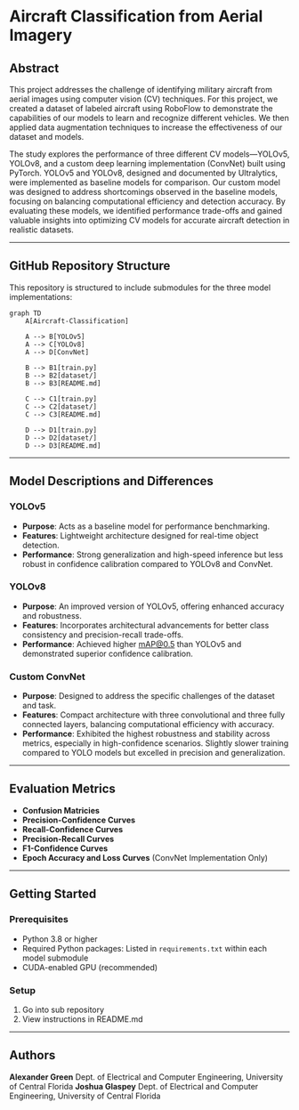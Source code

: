 # Aircraft Classification from Aerial Imagery

## Abstract

This project addresses the challenge of identifying military aircraft from aerial images using computer vision (CV) techniques. For this project, we created a dataset of labeled aircraft using RoboFlow to demonstrate the capabilities of our models to learn and recognize different vehicles. We then applied data augmentation techniques to increase the effectiveness of our dataset and models.

The study explores the performance of three different CV models—YOLOv5, YOLOv8, and a custom deep learning implementation (ConvNet) built using PyTorch. YOLOv5 and YOLOv8, designed and documented by Ultralytics, were implemented as baseline models for comparison. Our custom model was designed to address shortcomings observed in the baseline models, focusing on balancing computational efficiency and detection accuracy. By evaluating these models, we identified performance trade-offs and gained valuable insights into optimizing CV models for accurate aircraft detection in realistic datasets.

---

## GitHub Repository Structure

This repository is structured to include submodules for the three model implementations:

```mermaid
graph TD
    A[Aircraft-Classification]

    A --> B[YOLOv5]
    A --> C[YOLOv8]
    A --> D[ConvNet]

    B --> B1[train.py]
    B --> B2[dataset/]
    B --> B3[README.md]

    C --> C1[train.py]
    C --> C2[dataset/]
    C --> C3[README.md]

    D --> D1[train.py]
    D --> D2[dataset/]
    D --> D3[README.md]
```

---

## Model Descriptions and Differences

### **YOLOv5**

- **Purpose**: Acts as a baseline model for performance benchmarking.
- **Features**: Lightweight architecture designed for real-time object detection.
- **Performance**: Strong generalization and high-speed inference but less robust in confidence calibration compared to YOLOv8 and ConvNet.

### **YOLOv8**

- **Purpose**: An improved version of YOLOv5, offering enhanced accuracy and robustness.
- **Features**: Incorporates architectural advancements for better class consistency and precision-recall trade-offs.
- **Performance**: Achieved higher mAP@0.5 than YOLOv5 and demonstrated superior confidence calibration.

### **Custom ConvNet**

- **Purpose**: Designed to address the specific challenges of the dataset and task.
- **Features**: Compact architecture with three convolutional and three fully connected layers, balancing computational efficiency with accuracy.
- **Performance**: Exhibited the highest robustness and stability across metrics, especially in high-confidence scenarios. Slightly slower training compared to YOLO models but excelled in precision and generalization.

---

## Evaluation Metrics

- **Confusion Matricies**
- **Precision-Confidence Curves**
- **Recall-Confidence Curves**
- **Precision-Recall Curves**
- **F1-Confidence Curves**
- **Epoch Accuracy and Loss Curves** (ConvNet Implementation Only)

---

## Getting Started

### **Prerequisites**

- Python 3.8 or higher
- Required Python packages: Listed in `requirements.txt` within each model submodule
- CUDA-enabled GPU (recommended)

### **Setup**

1. Go into sub repository
2. View instructions in README.md

---

## Authors

**Alexander Green** Dept. of Electrical and Computer Engineering, University of Central Florida
**Joshua Glaspey** Dept. of Electrical and Computer Engineering, University of Central Florida
